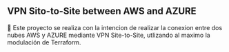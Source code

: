 ## VPN Sito-to-Site between AWS and AZURE
📌 Este proyecto se realiza con la intencion de realizar la conexion entre dos nubes AWS y AZURE mediante VPN Site-to-Site, utlizando al maximo la modulación de Terraform.